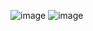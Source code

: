 ![image](https://github.com/user-attachments/assets/33bee1aa-4872-472f-b0a8-4c227b16e2c7)
![image](https://github.com/user-attachments/assets/23d9a4e1-83c9-4233-96ed-1e648151db15)























